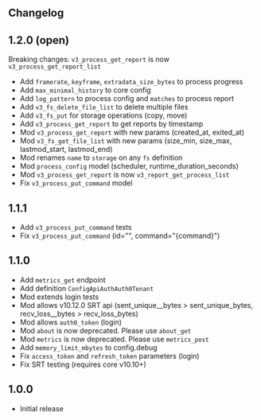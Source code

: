 Changelog
---------

## 1.2.0 (open)

Breaking changes:
`v3_process_get_report` is now `v3_process_get_report_list`

-   Add `framerate`, `keyframe`, `extradata_size_bytes` to process progress
-   Add `max_minimal_history` to core config
-   Add `log_pattern` to process config and `matches` to process report
-   Add `v3_fs_delete_file_list` to delete multiple files
-   Add `v3_fs_put` for storage operations (copy, move)
-   Add `v3_process_get_report` to get reports by timestamp
-   Mod `v3_process_get_report` with new params (created_at, exited_at)
-   Mod `v3_fs_get_file_list` with new params (size_min, size_max, lastmod_start, lastmod_end)
-   Mod renames `name` to `storage` on any `fs` definition
-   Mod `process_config` model (scheduler, runtime_duration_seconds)
-   Mod `v3_process_get_report` is now `v3_report_get_process_list`
-   Fix `v3_process_put_command` model

## 1.1.1

-   Add `v3_process_put_command` tests
-   Fix `v3_process_put_command` (id="", command="{command}")

## 1.1.0

-   Add `metrics_get` endpoint
-   Add definition `ConfigApiAuthAuth0Tenant`
-   Mod extends login tests
-   Mod allows v10.12.0 SRT api (sent_unique__bytes > sent_unique_bytes, recv_loss__bytes > recv_loss_bytes)
-   Mod allows `auth0_token` (login)
-   Mod `about` is now deprecated. Please use `about_get`
-   Mod `metrics` is now deprecated. Please use `metrics_post`
-   Add `memory_limit_mbytes` to config.debug
-   Fix `access_token` and `refresh_token` parameters (login)
-   Fix SRT testing (requires core v10.10+)

## 1.0.0

-   Initial release
